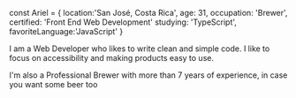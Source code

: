 const Ariel = {
location:'San José, Costa Rica',
age: 31,
occupation: 'Brewer',
certified: 'Front End Web Development'
studying: 'TypeScript',
favoriteLanguage:'JavaScript'
}

I am a Web Developer who likes to write clean and simple code. I like to focus on accessibility and making products easy to use. 

I'm also a Professional Brewer with more than 7 years of experience, in case you want some beer too 
<!---
Ariel-GonzAguer/Ariel-GonzAguer is a ✨ special ✨ repository because its `README.md` (this file) appears on your GitHub profile.
You can click the Preview link to take a look at your changes.
--->

